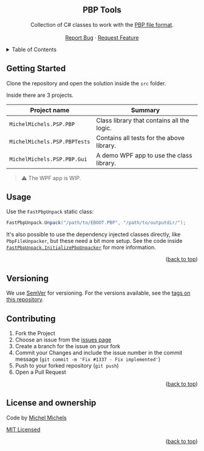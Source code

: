 <a name="readme-top"></a>

<!-- PROJECT SHIELDS -->
 
<h2 align="center">PBP Tools</h2>

  <p align="center">
    Collection of C# classes to work with the <a href="https://www.psdevwiki.com/psp/PBP">PBP file format</a>.
    <br />
    <br />
    <a href="https://github.com/MichelMichels/pbp-tools/issues/new?assignees=&labels=bug&title=">Report Bug</a>
    ·
    <a href="https://github.com/MichelMichels/pbp-tools/issues/new?assignees=&labels=enhancement&title=">Request Feature</a>
  </p>
</div>

<!-- TABLE OF CONTENTS -->
<details>
  <summary>Table of Contents</summary>
  <ol>
    <li><a href="#getting-started">Getting Started</a></li>
    <li><a href="#usage">Usage</a></li>
    <li><a href="#versioning">Versioning</a></li>
    <li><a href="#contributing">Contributing</a></li>
    <li><a href="#license">License</a></li>
  </ol>
</details>

<!-- GETTING STARTED -->
## Getting Started

Clone the repository and open the solution inside the `src` folder.

Inside there are 3 projects.

|Project name|Summary|
|---|---|
|`MichelMichels.PSP.PBP`| Class library that contains all the logic. |
|`MichelMichels.PSP.PBPTests`| Contains all tests for the above library. |
|`MichelMichels.PSP.PBP.Gui`| A demo WPF app to use the class library. |

> :warning: The WPF app is WIP.

<!-- USAGE -->
## Usage

Use the `FastPbpUnpack` static class:

```csharp
FastPbpUnpack.Unpack("/path/to/EBOOT.PBP", "/path/to/outputdir/");
```

It's also possible to use the dependency injected classes directly, like `PbpFileUnpacker`, but these need a bit more setup. See the code inside [`FastPbpUnpack.InitializePbpUnpacker`](src/MichelMichels.PSP.Unpacking/FastPbpUnpack.cs) for more information.

<p align="right">(<a href="#readme-top">back to top</a>)</p>

<!-- VERSIONING -->
## Versioning

We use [SemVer](http://semver.org/) for versioning. For the versions available, see the [tags on this repository](https://github.com/MichelMichels/pbp-tools/tags). 


<!-- CONTRIBUTING -->
## Contributing

1. Fork the Project
2. Choose an issue from the [issues page](https://github.com/MichelMichels/pbp-tools/issues)
3. Create a branch for the issue on your fork
4. Commit your Changes and include the issue number in the commit message (`git commit -m 'Fix #1337 - Fix implemented'`)
5. Push to your forked repository (`git push`)
6. Open a Pull Request

<p align="right">(<a href="#readme-top">back to top</a>)</p>

<!-- LICENSE -->
## License and ownership

Code by [Michel Michels](https://github.com/MichelMichels)

[MIT Licensed](LICENSE)


<p align="right">(<a href="#readme-top">back to top</a>)</p>
